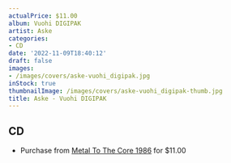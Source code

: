 ```yaml
---
actualPrice: $11.00
album: Vuohi DIGIPAK
artist: Aske
categories:
- CD
date: '2022-11-09T18:40:12'
draft: false
images:
- /images/covers/aske-vuohi_digipak.jpg
inStock: true
thumbnailImage: /images/covers/aske-vuohi_digipak-thumb.jpg
title: Aske - Vuohi DIGIPAK
---
```


## CD
* Purchase from [Metal To The Core 1986](https://metaltothecore1986.com/shop/aske-vuohi-digipak-cd/) for $11.00
